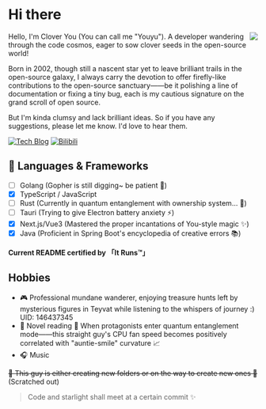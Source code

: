 # Hi there

<img align="right" src="https://github-readme-stats.vercel.app/api?username=Clover-You&show_icons=true&theme=radical">

Hello, I'm Clover You (You can call me "Youyu"). A developer wandering through the code cosmos, eager to sow clover seeds in the open-source world!

Born in 2002, though still a nascent star yet to leave brilliant trails in the open-source galaxy, I always carry the devotion to offer firefly-like contributions to the open-source sanctuary——be it polishing a line of documentation or fixing a tiny bug, each is my cautious signature on the grand scroll of open source.

But I'm kinda clumsy and lack brilliant ideas. So if you have any suggestions, please let me know. I'd love to hear them.

[![Tech Blog](https://img.shields.io/badge/Blog-ctong.top-FFA500)](http://www.ctong.top) [![Bilibili](https://img.shields.io/badge/BiLiBiLi-348402900-FB7299)](https://space.bilibili.com/348402900)

## 💬  Languages & Frameworks

- [ ] Golang (Gopher is still digging~ be patient 🐒)
- [x] TypeScript / JavaScript  
- [ ] Rust (Currently in quantum entanglement with ownership system... 🤯)
- [ ] Tauri (Trying to give Electron battery anxiety ⚡)
- [x] Next.js/Vue3 (Mastered the proper incantations of You-style magic ✨)
- [x] Java (Proficient in Spring Boot's encyclopedia of creative errors 📚)

**Current README certified by 「It Runs™」**

## Hobbies

- 🎮 Professional mundane wanderer, enjoying treasure hunts left by mysterious figures in Teyvat while listening to the whispers of journey :)
  UID: 146437345  
- 📖 Novel reading **🐾** When protagonists enter quantum entanglement mode——this straight guy's CPU fan speed becomes positively correlated with "auntie-smile" curvature 📈  
- 🎧 Music

~~🙉 This guy is either creating new folders or on the way to create new ones 🐶~~ (Scratched out)

> Code and starlight shall meet at a certain commit ✨
